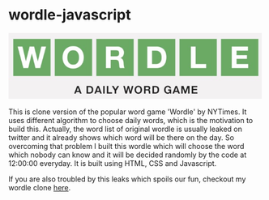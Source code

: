 # wordle-javascript
<img src="https://github.com/Pushpendra766/wordle-javascript/blob/main/img/wordle.jpg" data-canonical-src="https://github.com/RocketChat/Rocket.Chat.Artwork/raw/master/Logos/2020/png/logo-horizontal-red.png" width="500" />

This is clone version of the popular word game 'Wordle' by NYTimes. It uses different algorithm to choose daily words, which is the motivation to build this. Actually, the word list of original wordle is usually leaked on twitter and it already shows which word will be there on the day. So overcoming that problem I built this wordle which will choose the word which nobody can know and it will be decided randomly by the code at 12:00:00 everyday. It is built using HTML, CSS and Javascript. 

If you are also troubled by this leaks which spoils our fun, checkout my wordle clone [here](https://wordle766.netlify.app/).
